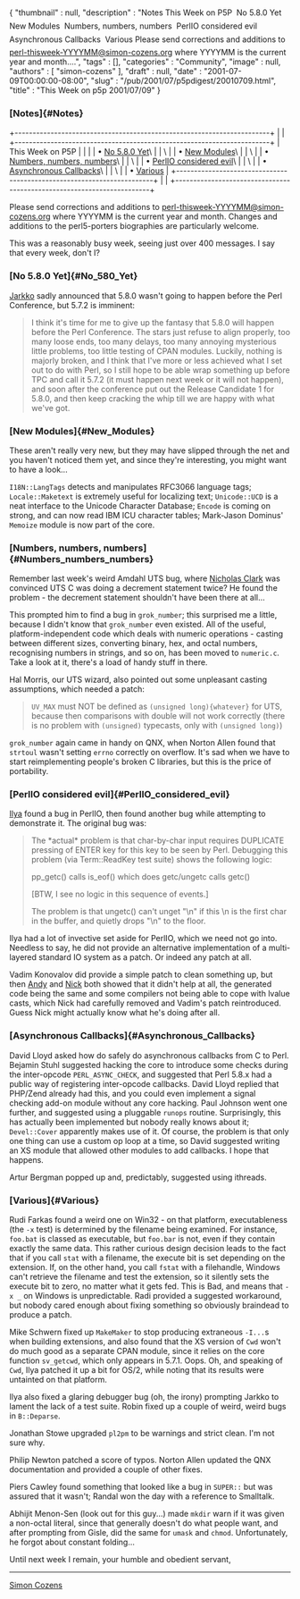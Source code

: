 {
   "thumbnail" : null,
   "description" : "Notes This Week on P5P  No 5.8.0 Yet  New Modules  Numbers, numbers, numbers  PerlIO considered evil  Asynchronous Callbacks  Various Please send corrections and additions to perl-thisweek-YYYYMM@simon-cozens.org where YYYYMM is the current year and month....",
   "tags" : [],
   "categories" : "Community",
   "image" : null,
   "authors" : [
      "simon-cozens"
   ],
   "draft" : null,
   "date" : "2001-07-09T00:00:00-08:00",
   "slug" : "/pub/2001/07/p5pdigest/20010709.html",
   "title" : "This Week on p5p 2001/07/09"
}





### [Notes]{#Notes}

+-----------------------------------------------------------------------+
|                                                                       |
+-----------------------------------------------------------------------+
| This Week on P5P                                                      |
|                                                                       |
| • [No 5.8.0 Yet](#No_580_Yet)\                                        |
| \                                                                     |
| • [New Modules](#New_Modules)\                                        |
| \                                                                     |
| • [Numbers, numbers, numbers](#Numbers_numbers_numbers)\              |
| \                                                                     |
| • [PerlIO considered evil](#PerlIO_considered_evil)\                  |
| \                                                                     |
| • [Asynchronous Callbacks](#Asynchronous_Callbacks)\                  |
| \                                                                     |
| • [Various](#Various)                                                 |
+-----------------------------------------------------------------------+
|                                                                       |
+-----------------------------------------------------------------------+

Please send corrections and additions to
perl-thisweek-YYYYMM@simon-cozens.org where YYYYMM is the current year
and month. Changes and additions to the perl5-porters biographies are
particularly welcome.

This was a reasonably busy week, seeing just over 400 messages. I say
that every week, don't I?

### [No 5.8.0 Yet]{#No_580_Yet}

[Jarkko](http://simon-cozens.org/writings/whos-who.html#HIETANIEMI)
sadly announced that 5.8.0 wasn't going to happen before the Perl
Conference, but 5.7.2 is imminent:

> I think it's time for me to give up the fantasy that 5.8.0 will happen
> before the Perl Conference. The stars just refuse to align properly,
> too many loose ends, too many delays, too many annoying mysterious
> little problems, too little testing of CPAN modules. Luckily, nothing
> is majorly broken, and I think that I've more or less achieved what I
> set out to do with Perl, so I still hope to be able wrap something up
> before TPC and call it 5.7.2 (it must happen next week or it will not
> happen), and soon after the conference put out the Release Candidate 1
> for 5.8.0, and then keep cracking the whip till we are happy with what
> we've got.

### [New Modules]{#New_Modules}

These aren't really very new, but they may have slipped through the net
and you haven't noticed them yet, and since they're interesting, you
might want to have a look...

`I18N::LangTags` detects and manipulates RFC3066 language tags;
`Locale::Maketext` is extremely useful for localizing text;
`Unicode::UCD` is a neat interface to the Unicode Character Database;
`Encode` is coming on strong, and can now read IBM ICU character tables;
Mark-Jason Dominus' `Memoize` module is now part of the core.

### [Numbers, numbers, numbers]{#Numbers_numbers_numbers}

Remember last week's weird Amdahl UTS bug, where [Nicholas
Clark](http://simon-cozens.org/writings/whos-who.html#CLARK) was
convinced UTS C was doing a decrement statement twice? He found the
problem - the decrement statement shouldn't have been there at all...

This prompted him to find a bug in `grok_number`; this surprised me a
little, because I didn't know that `grok_number` even existed. All of
the useful, platform-independent code which deals with numeric
operations - casting between different sizes, converting binary, hex,
and octal numbers, recognising numbers in strings, and so on, has been
moved to `numeric.c`. Take a look at it, there's a load of handy stuff
in there.

Hal Morris, our UTS wizard, also pointed out some unpleasant casting
assumptions, which needed a patch:

> `UV_MAX` must NOT be defined as `(unsigned long){whatever}` for UTS,
> because then comparisons with double will not work correctly (there is
> no problem with `(unsigned)` typecasts, only with `(unsigned long)`)

`grok_number` again came in handy on QNX, when Norton Allen found that
`strtoul` wasn't setting `errno` correctly on overflow. It's sad when we
have to start reimplementing people's broken C libraries, but this is
the price of portability.

### [PerlIO considered evil]{#PerlIO_considered_evil}

[Ilya](http://simon-cozens.org/writings/whos-who.html#ZACHAREVICH) found
a bug in PerlIO, then found another bug while attempting to demonstrate
it. The original bug was:

> The \*actual\* problem is that char-by-char input requires DUPLICATE
> pressing of ENTER key for this key to be seen by Perl. Debugging this
> problem (via Term::ReadKey test suite) shows the following logic:
>
> pp\_getc() calls is\_eof() which does getc/ungetc calls getc()
>
> \[BTW, I see no logic in this sequence of events.\]
>
> The problem is that ungetc() can't unget "\\n" if this \\n is the
> first char in the buffer, and quietly drops "\\n" to the floor.

Ilya had a lot of invective set aside for PerlIO, which we need not go
into. Needless to say, he did not provide an alternative implementation
of a multi-layered standard IO system as a patch. Or indeed any patch at
all.

Vadim Konovalov did provide a simple patch to clean something up, but
then [Andy](http://simon-cozens.org/writings/whos-who.html#DOUGHERTY)
and [Nick](http://simon-cozens.org/writings/whos-who.html#ING-SIMMONS)
both showed that it didn't help at all, the generated code being the
same and some compilers not being able to cope with lvalue casts, which
Nick had carefully removed and Vadim's patch reintroduced. Guess Nick
might actually know what he's doing after all.

### [Asynchronous Callbacks]{#Asynchronous_Callbacks}

David Lloyd asked how do safely do asynchronous callbacks from C to
Perl. Bejamin Stuhl suggested hacking the core to introduce some checks
during the inter-opcode `PERL_ASYNC_CHECK`, and suggested that Perl
5.8.x had a public way of registering inter-opcode callbacks. David
Lloyd replied that PHP/Zend already had this, and you could even
implement a signal checking add-on module without any core hacking. Paul
Johnson went one further, and suggested using a pluggable `runops`
routine. Surprisingly, this has actually been implemented but nobody
really knows about it; `Devel::Cover` apparently makes use of it. Of
course, the problem is that only one thing can use a custom op loop at a
time, so David suggested writing an XS module that allowed other modules
to add callbacks. I hope that happens.

Artur Bergman popped up and, predictably, suggested using ithreads.

### [Various]{#Various}

Rudi Farkas found a weird one on Win32 - on that platform,
executableness (the `-x` test) is determined by the filename being
examined. For instance, `foo.bat` is classed as executable, but
`foo.bar` is not, even if they contain exactly the same data. This
rather curious design decision leads to the fact that if you call `stat`
with a filename, the execute bit is set depending on the extension. If,
on the other hand, you call `fstat` with a filehandle, Windows can't
retrieve the filename and test the extension, so it silently sets the
execute bit to zero, no matter what it gets fed. This is Bad, and means
that `-x _` on Windows is unpredictable. Radi provided a suggested
workaround, but nobody cared enough about fixing something so obviously
braindead to produce a patch.

Mike Schwern fixed up `MakeMaker` to stop producing extraneous `-I...`s
when building extensions, and also found that the XS version of `Cwd`
won't do much good as a separate CPAN module, since it relies on the
core function `sv_getcwd`, which only appears in 5.7.1. Oops. Oh, and
speaking of `Cwd`, Ilya patched it up a bit for OS/2, while noting that
its results were untainted on that platform.

Ilya also fixed a glaring debugger bug (oh, the irony) prompting Jarkko
to lament the lack of a test suite. Robin fixed up a couple of weird,
weird bugs in `B::Deparse`.

Jonathan Stowe upgraded `pl2pm` to be warnings and strict clean. I'm not
sure why.

Philip Newton patched a score of typos. Norton Allen updated the QNX
documentation and provided a couple of other fixes.

Piers Cawley found something that looked like a bug in `SUPER::` but was
assured that it wasn't; Randal won the day with a reference to
Smalltalk.

Abhijit Menon-Sen (look out for this guy...) made `mkdir` warn if it was
given a non-octal literal, since that generally doesn't do what people
want, and after prompting from Gisle, did the same for `umask` and
`chmod`. Unfortunately, he forgot about constant folding...

Until next week I remain, your humble and obedient servant,

------------------------------------------------------------------------

[Simon Cozens](mailto:mjd-perl-thisweek-200107+@simon-cozens.org)


